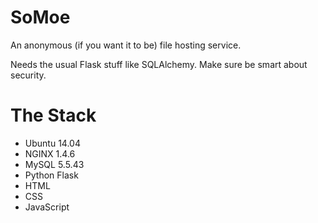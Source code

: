 # SoMoe
An anonymous (if you want it to be) file hosting service.

Needs the usual Flask stuff like SQLAlchemy. Make sure be smart about security.

# The Stack
- Ubuntu 14.04
- NGINX 1.4.6
- MySQL 5.5.43
- Python Flask
- HTML
- CSS
- JavaScript
